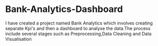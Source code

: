 # Bank-Analytics-Dashboard
I have created a project named Bank Analytics which involves creating separate Kpi's and then a dashboard to analyse the data.The process include several stages such as Preprocessing,Data Cleaning and Data Visualisation 
